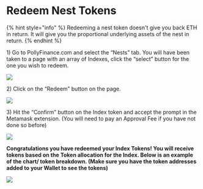 # Redeem Nest Tokens

{% hint style="info" %}
Redeeming a nest token doesn't give you back ETH in return. It will give you the proportional underlying assets of the nest in return.
{% endhint %}

1\) Go to PollyFinance.com and select the “Nests” tab. You will have been taken to a page with an array of Indexes, click the “select” button for the one you wish to redeem.

![](https://lh6.googleusercontent.com/jMYx\_a\_RcsvpuXbcvnrmVDtXtbKtRhrJkXyLwbYh5B-1tO94bQqtR6Ddmk9vlBetfjflCTpOOJjWL07k9XUtf5ZFVhjnDMqAkXavheXGJDlOWm4rficR0ORZ--j8ZcTuI49Cuky4=s0)

2\) Click on the “Redeem” button on the page.

![](https://lh4.googleusercontent.com/pCeiszgmSnVihEHv-7Xj8dxg4gImZV0Q\_1iM8JIPXCHVE0UGvcCBqfDbicxz13tZIDf2GWGsZ5XCnbXSJY1vTZyGEkYzzYdI4w20-FZdy1p-cu4SiDTQBHozMjUlSopTybXyK9jL=s0)

3\) Hit the “Confirm” button on the Index token and accept the prompt in the Metamask extension. (You will need to pay an Approval Fee if you have not done so before)

![](https://lh6.googleusercontent.com/CwFfgjrAp1Fk6GcPlRDh3\_PPQrvSve2Uy\_TgIbCugCyA8ha69sQ-42Lrm0Jr0CZoIGKhwG5U9hQx11nE5eQ-Z042Kdip90ucvIn7IxFN2SIBWYFSR36Y2dJPx-CtX2CSHNWSB\_1L=s0)

**Congratulations you have redeemed your Index Tokens! You will receive tokens based on the Token allocation for the Index. Below is an example of the chart/ token breakdown. (Make sure you have the token addresses added to your Wallet to see the tokens)**

![](https://lh3.googleusercontent.com/0XvRHxlZ4zuJ3N9hCg27vmcTZieqHmL72Vdn8n6\_\_GWV\_BRDFuKfpVyhegOW-Lep8l5BLbWHQtoW-Ll1YTjKaSLjAWbdVCJAjIiGiFmy4S9DvLCpXGOFZVB0AxZt7bGS6Y27LH2A=s0)
